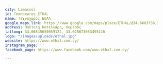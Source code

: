 ```yaml
---
city: Limassol
id: Texnoxwros_ETHAL
name: Τεχνοχώρος ΕΘΑΛ
google_maps_link: https://www.google.com/maps/place/ETHAL/@34.6683736,33.0234836,17z/data=!3m1!4b1!4m5!3m4!1s0x14e73250f693fa5d:0xc7a10b3d8618708b!8m2!3d34.6683736!4d33.0256723
address: Παντελή Κατελλάρη, Λεμεσός
latlong: 34.66845650059122, 33.025673053495446
logo: "/images/uploads/ethal.jpg"
website: https://www.ethal.com.cy/
instagram_page: ''
facebook_page: https://www.facebook.com/www.ethal.com.cy/

---
```


